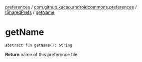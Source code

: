 [preferences](../../index.md) / [com.github.kacso.androidcommons.preferences](../index.md) / [ISharedPrefs](index.md) / [getName](./get-name.md)

# getName

`abstract fun getName(): `[`String`](https://kotlinlang.org/api/latest/jvm/stdlib/kotlin/-string/index.html)

**Return**
name of this preference file

